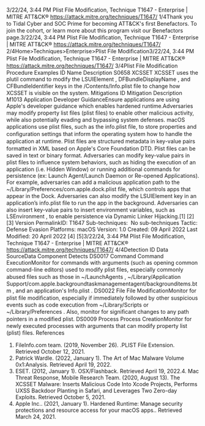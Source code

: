 3/22/24, 3:44 PM Plist File Modiﬁcation, Technique T1647 - Enterprise | MITRE ATT&CK®
https://attack.mitre.org/techniques/T1647/ 1/4Thank you to Tidal Cyber and SOC Prime for becoming ATT&CK's ﬁrst Benefactors. To join the cohort, or learn more about this program visit our
Benefactors page.3/22/24, 3:44 PM Plist File Modiﬁcation, Technique T1647 - Enterprise | MITRE ATT&CK®
https://attack.mitre.org/techniques/T1647/ 2/4Home>Techniques>Enterprise>Plist File Modiﬁcation3/22/24, 3:44 PM Plist File Modiﬁcation, Technique T1647 - Enterprise | MITRE ATT&CK®
https://attack.mitre.org/techniques/T1647/ 3/4Plist File Modiﬁcation
Procedure Examples
ID Name Description
S0658 XCSSET XCSSET uses the plutil command to modify the LSUIElement , DFBundleDisplayName , and
CFBundleIdentifier keys in the /Contents/Info.plist ﬁle to change how XCSSET is visible on the system.
Mitigations
ID Mitigation Description
M1013 Application Developer
GuidanceEnsure applications are using Apple's developer guidance which enables hardened runtime.Adversaries may modify property list ﬁles (plist ﬁles) to enable other malicious activity, while also potentially evading and bypassing system
defenses. macOS applications use plist ﬁles, such as the info.plist ﬁle, to store properties and conﬁguration settings that inform the
operating system how to handle the application at runtime. Plist ﬁles are structured metadata in key-value pairs formatted in XML based on
Apple's Core Foundation DTD. Plist ﬁles can be saved in text or binary format.
Adversaries can modify key-value pairs in plist ﬁles to inﬂuence system behaviors, such as hiding the execution of an application (i.e. Hidden
Window) or running additional commands for persistence (ex: Launch Agent/Launch Daemon or Re-opened Applications).
For example, adversaries can add a malicious application path to the ~/Library/Preferences/com.apple.dock.plist ﬁle, which controls
apps that appear in the Dock. Adversaries can also modify the LSUIElement key in an application’s info.plist ﬁle to run the app in the
background. Adversaries can also insert key-value pairs to insert environment variables, such as LSEnvironment , to enable persistence via
Dynamic Linker Hijacking.[1]
[2][3]
Version PermalinkID: T1647
Sub-techniques:  No sub-techniques
 
Tactic: Defense Evasion
 
Platforms: macOS
Version: 1.0
Created: 09 April 2022
Last Modiﬁed: 20 April 2022
[4]
[5]3/22/24, 3:44 PM Plist File Modiﬁcation, Technique T1647 - Enterprise | MITRE ATT&CK®
https://attack.mitre.org/techniques/T1647/ 4/4Detection
ID Data SourceData Component Detects
DS0017 Command Command
ExecutionMonitor for commands with arguments (such as opening common command-line editors)
used to modify plist ﬁles, especially commonly abused ﬁles such as those in
\~/LaunchAgents , \~/Library/Application
Support/com.apple.backgroundtaskmanagementagent/backgrounditems.btm , and an
application's Info.plist .
DS0022 File File
ModiﬁcationMonitor for plist ﬁle modiﬁcation, especially if immediately followed by other suspicious
events such as code execution from \~/Library/Scripts or \~/Library/Preferences .
Also, monitor for signiﬁcant changes to any path pointers in a modiﬁed plist.
DS0009 Process Process
CreationMonitor for newly executed processes with arguments that can modify property list (plist)
ﬁles.
References
1. FileInfo.com team. (2019, November 26). .PLIST File
Extension. Retrieved October 12, 2021.
2. Patrick Wardle. (2022, January 1). The Art of Mac Malware
Volume 0x1:Analysis. Retrieved April 19, 2022.
3. ESET. (2012, January 1). OSX/Flashback. Retrieved April 19,
2022.4. Mac Threat Response, Mobile Research Team. (2020, August
13). The XCSSET Malware: Inserts Malicious Code Into Xcode
Projects, Performs UXSS Backdoor Planting in Safari, and
Leverages Two Zero-day Exploits. Retrieved October 5, 2021.
5. Apple Inc.. (2021, January 1). Hardened Runtime: Manage
security protections and resource access for your macOS
apps.. Retrieved March 24, 2021.